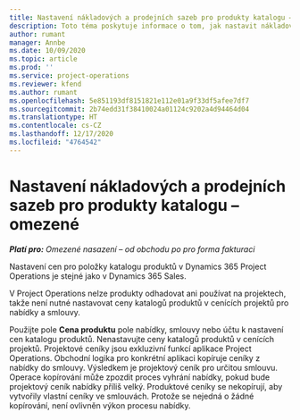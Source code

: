 ```yaml
---
title: Nastavení nákladových a prodejních sazeb pro produkty katalogu – omezené
description: Toto téma poskytuje informace o tom, jak nastavit nákladové a prodejní sazby u položek v katalogu produktů.
author: rumant
manager: Annbe
ms.date: 10/09/2020
ms.topic: article
ms.prod: ''
ms.service: project-operations
ms.reviewer: kfend
ms.author: rumant
ms.openlocfilehash: 5e851193df8151821e112e01a9f33df5afee7df7
ms.sourcegitcommit: 2b74edd31f38410024a01124c9202a4d94464d04
ms.translationtype: HT
ms.contentlocale: cs-CZ
ms.lasthandoff: 12/17/2020
ms.locfileid: "4764542"
---
```

# <a name="set-up-cost-and-sales-rates-for-catalog-products---lite"></a>Nastavení nákladových a prodejních sazeb pro produkty katalogu – omezené

_**Platí pro:** Omezené nasazení – od obchodu po pro forma fakturaci_


Nastavení cen pro položky katalogu produktů v Dynamics 365 Project Operations je stejné jako v Dynamics 365 Sales.

V Project Operations nelze produkty odhadovat ani používat na projektech, takže není nutné nastavovat ceny katalogů produktů v cenících projektů pro nabídky a smlouvy.

Použijte pole **Cena produktu** pole nabídky, smlouvy nebo účtu k nastavení cen katalogu produktů. Nenastavujte ceny katalogů produktů v cenících projektů. Projektové ceníky jsou exkluzivní funkcí aplikace Project Operations. Obchodní logika pro konkrétní aplikaci kopíruje ceníky z nabídky do smlouvy. Výsledkem je projektový ceník pro určitou smlouvu. Operace kopírování může zpozdit proces vyhrání nabídky, pokud bude projektový ceník nabídky příliš velký. Produktové ceníky se nekopírují, aby vytvořily vlastní ceníky ve smlouvách. Protože se nejedná o žádné kopírování, není ovlivněn výkon procesu nabídky.
